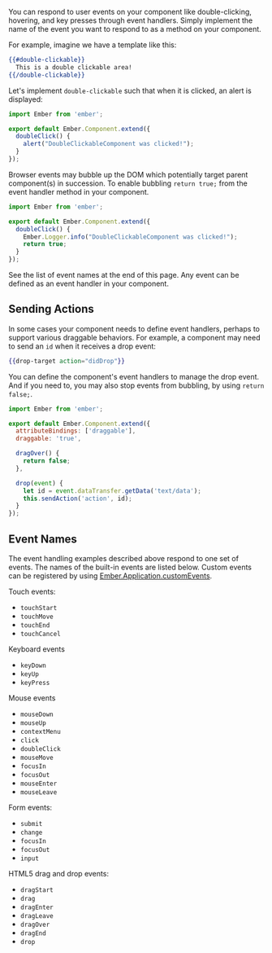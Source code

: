 You can respond to user events on your component like double-clicking, hovering,
and key presses through event handlers. Simply implement the name of the event
you want to respond to as a method on your component.

For example, imagine we have a template like this:

```hbs
{{#double-clickable}}
  This is a double clickable area!
{{/double-clickable}}
```

Let's implement `double-clickable` such that when it is
clicked, an alert is displayed:

```app/components/double-clickable.js
import Ember from 'ember';

export default Ember.Component.extend({
  doubleClick() {
    alert("DoubleClickableComponent was clicked!");
  }
});
```

Browser events may bubble up the DOM which potentially target parent component(s)
in succession. To enable bubbling `return true;` from the event handler method
in your component.

```app/components/double-clickable.js
import Ember from 'ember';

export default Ember.Component.extend({
  doubleClick() {
    Ember.Logger.info("DoubleClickableComponent was clicked!");
    return true;
  }
});
```

See the list of event names at the end of this page. Any event can be defined
as an event handler in your component.

## Sending Actions

In some cases your component needs to define event handlers, perhaps to support
various draggable behaviors. For example, a component may need to send an `id`
when it receives a drop event:

```hbs
{{drop-target action="didDrop"}}
```

You can define the component's event handlers to manage the drop event.
And if you need to, you may also stop events from bubbling, by using
`return false;`.

```app/components/drop-target.js
import Ember from 'ember';

export default Ember.Component.extend({
  attributeBindings: ['draggable'],
  draggable: 'true',

  dragOver() {
    return false;
  },

  drop(event) {
    let id = event.dataTransfer.getData('text/data');
    this.sendAction('action', id);
  }
});
```

## Event Names

The event handling examples described above respond to one set of events.
The names of the built-in events are listed below. Custom events can be
registered by using [Ember.Application.customEvents][customEvents].

Touch events:

* `touchStart`
* `touchMove`
* `touchEnd`
* `touchCancel`

Keyboard events

* `keyDown`
* `keyUp`
* `keyPress`

Mouse events

* `mouseDown`
* `mouseUp`
* `contextMenu`
* `click`
* `doubleClick`
* `mouseMove`
* `focusIn`
* `focusOut`
* `mouseEnter`
* `mouseLeave`

Form events:

* `submit`
* `change`
* `focusIn`
* `focusOut`
* `input`

HTML5 drag and drop events:

* `dragStart`
* `drag`
* `dragEnter`
* `dragLeave`
* `dragOver`
* `dragEnd`
* `drop`

[customEvents]: http://emberjs.com/api/classes/Ember.Application.html#property_customEvents
